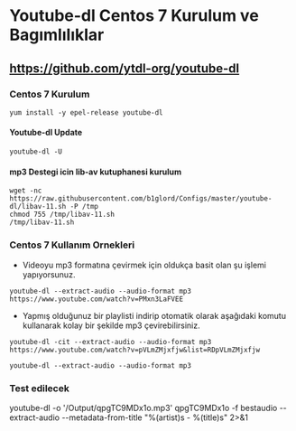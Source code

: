 # Youtube-dl Centos 7 Kurulum ve Bagımlılıklar
## https://github.com/ytdl-org/youtube-dl
### Centos 7 Kurulum
```
yum install -y epel-release youtube-dl
```

#### Youtube-dl Update
```
youtube-dl -U
```

#### mp3 Destegi icin lib-av kutuphanesi kurulum
```
wget -nc https://raw.githubusercontent.com/b1glord/Configs/master/youtube-dl/libav-11.sh -P /tmp
chmod 755 /tmp/libav-11.sh
/tmp/libav-11.sh
```

### Centos 7 Kullanım Ornekleri

- Videoyu mp3 formatına çevirmek için oldukça basit olan şu işlemi yapıyorsunuz.
```
youtube-dl --extract-audio --audio-format mp3 https://www.youtube.com/watch?v=PMxn3LaFVEE
```

- Yapmış olduğunuz bir playlisti indirip otomatik olarak aşağıdaki komutu kullanarak kolay bir şekilde mp3 çevirebilirsiniz.
```
youtube-dl -cit --extract-audio --audio-format mp3 https://www.youtube.com/watch?v=pVLmZMjxfjw&list=RDpVLmZMjxfjw
```

```
youtube-dl --extract-audio --audio-format mp3

```

### Test edilecek
youtube-dl -o '/Output/qpgTC9MDx1o.mp3' qpgTC9MDx1o -f bestaudio --extract-audio --metadata-from-title "%(artist)s - %(title)s" 2>&1

